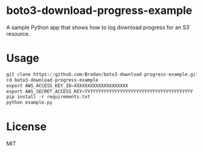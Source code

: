 # boto3-download-progress-example
A sample Python app that shows how to log download progress for an S3 resource.

# Usage
```python
git clone https://github.com/Brodan/boto3-download-progress-example.git
cd boto3-download-progress-example
export AWS_ACCESS_KEY_ID=XXXXXXXXXXXXXXXXXXXX
export AWS_SECRET_ACCESS_KEY=YYYYYYYYYYYYYYYYYYYYYYYYYYYYYYYYYYYYYYYY
pip install -r requirements.txt
python example.py
```


# License
MIT
